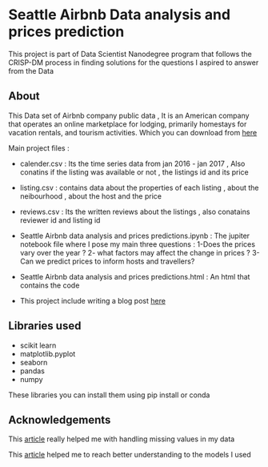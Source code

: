 
# Seattle Airbnb Data analysis and prices prediction

This project is part of Data Scientist Nanodegree program that follows the CRISP-DM process
in finding solutions for the questions I aspired to answer from the Data


## About 
This Data set of Airbnb company public data , It  is an American company that operates
 an online marketplace for lodging, primarily homestays for vacation rentals, 
 and tourism activities. Which you can download from [here](https://www.kaggle.com/datasets/airbnb/seattle?resource=download)
 
 Main project files :
 
 - calender.csv : Its the time series data from jan 2016 - jan 2017 , Also conatins if the listing was available or not , the listings id and its price

 - listing.csv : contains data about the properties of each listing , about the neibourhood , about the host and the price

 - reviews.csv : Its the written reviews about the listings , also conatains reviewer id and listing id

 - Seattle Airbnb data analysis and prices predictions.ipynb : The jupiter notebook file where I pose my main three questions : 1-Does the prices vary over the year ? 2- what factors may affect the change in prices ?  3- Can we predict prices to inform hosts and travellers? 

 - Seattle Airbnb data analysis and prices predictions.html : An html that contains the code
 
 - This project include writing a blog post [here](https://medium.com/@memolabib57/data-analysis-for-airbnb-seattle-listings-and-prices-prediction-eb7f7866b99a)

 

## Libraries used
- scikit learn 
- matplotlib.pyplot
- seaborn 
- pandas 
- numpy

These libraries you can install them using pip install or conda 


## Acknowledgements
This [article](https://towardsdatascience.com/when-is-it-ok-to-impute-missing-values-with-a-zero-6d94b3bf1352) really helped me with handling missing values in my data

This [article](https://medium.com/@raj5287/effects-of-multi-collinearity-in-logistic-regression-svm-rf-af6766d91f1b#:~:text=Random%20Forest%20uses%20bootstrap%20sampling,different%20set%20of%20data%20points.) helped me to reach better understanding to the models I used

